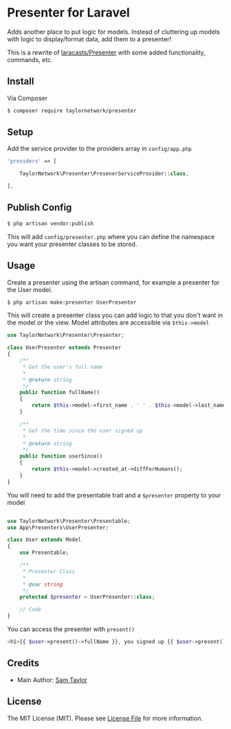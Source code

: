 # Presenter for Laravel

Adds another place to put logic for models. Instead of cluttering up models with logic to display/format data, add them to a presenter!

This is a rewrite of [laracasts/Presenter][link-presenter] with some added functionality, commands, etc.

## Install

Via Composer

``` bash
$ composer require taylornetwork/presenter
```

## Setup

Add the service provider to the providers array in `config/app.php`

``` php
'providers' => [

    TaylorNetwork\Presenter\PresenerServiceProvider::class,

],
```

## Publish Config

``` bash
$ php artisan vendor:publish
```

This will add `config/presenter.php` where you can define the namespace you want your presenter classes to be stored.

## Usage

Create a presenter using the artisan command, for example a presenter for the User model.

``` bash
$ php artisan make:presenter UserPresenter
```

This will create a presenter class you can add logic to that you don't want in the model or the view. Model attributes are accessible via `$this->model`

``` php
use TaylorNetwork\Presenter\Presenter;

class UserPresenter extends Presenter
{
    /**
     * Get the user's full name
     *
     * @return string
     */
    public function fullName()
    {
        return $this->model->first_name . ' ' . $this->model->last_name;
    }

    /**
     * Get the time since the user signed up
     *
     * @return string
     */
    public function userSince()
    {
        return $this->model->created_at->diffForHumans();
    }
}
```

You will need to add the presentable trait and a `$presenter` property to your model

``` php

use TaylorNetwork\Presenter\Presentable;
use App\Presenters\UserPresenter;

class User extends Model
{
    use Presentable;

    /**
     * Presenter Class
     *
     * @var string
     */
    protected $presenter = UserPresenter::class;

    // Code
}

```

You can access the presenter with `present()`

``` php
<h1>{{ $user->present()->fullName }}, you signed up {{ $user->present()->userSince }}</h1>
```

## Credits

- Main Author: [Sam Taylor][link-author]

## License

The MIT License (MIT). Please see [License File](LICENSE.md) for more information.

[link-author]: https://github.com/taylornetwork
[link-presenter]: https://github.com/laracasts/Presenter